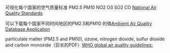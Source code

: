 可视化每个国家的空气质量标准 PM2.5   PM10   NO2  O3  SO2  CO [National Air Quality Standards ](https://whoairquality.shinyapps.io/AirQualityStandards/)

可以下载每个国家不同时间地区的PM2.5和PM10 的值[Ambient Air Quality Database Application](https://whoairquality.shinyapps.io/AmbientAirQualityDatabase/)
 
          
          
  particulate matter (‎PM2.5 and PM10)‎, ozone, nitrogen dioxide, sulfur dioxide and carbon monoxide（巨长的PDF）[WHO global air quality guidelines:](https://apps.who.int/iris/rest/bitstreams/1371692/retrieve)
        
